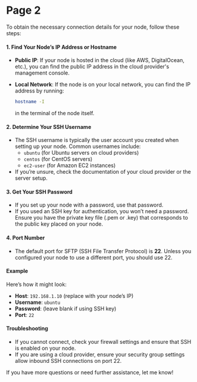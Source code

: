 # Page 2

To obtain the necessary connection details for your node, follow these steps:

#### 1. Find Your Node’s IP Address or Hostname

* **Public IP**: If your node is hosted in the cloud (like AWS, DigitalOcean, etc.), you can find the public IP address in the cloud provider's management console.
*   **Local Network**: If the node is on your local network, you can find the IP address by running:

    ```bash
    hostname -I
    ```

    in the terminal of the node itself.

#### 2. Determine Your SSH Username

* The SSH username is typically the user account you created when setting up your node. Common usernames include:
  * `ubuntu` (for Ubuntu servers on cloud providers)
  * `centos` (for CentOS servers)
  * `ec2-user` (for Amazon EC2 instances)
* If you’re unsure, check the documentation of your cloud provider or the server setup.

#### 3. Get Your SSH Password

* If you set up your node with a password, use that password.
* If you used an SSH key for authentication, you won’t need a password. Ensure you have the private key file (.pem or .key) that corresponds to the public key placed on your node.

#### 4. Port Number

* The default port for SFTP (SSH File Transfer Protocol) is **22**. Unless you configured your node to use a different port, you should use 22.

#### Example

Here’s how it might look:

* **Host**: `192.168.1.10` (replace with your node’s IP)
* **Username**: `ubuntu`
* **Password**: (leave blank if using SSH key)
* **Port**: `22`

#### Troubleshooting

* If you cannot connect, check your firewall settings and ensure that SSH is enabled on your node.
* If you are using a cloud provider, ensure your security group settings allow inbound SSH connections on port 22.

If you have more questions or need further assistance, let me know!
